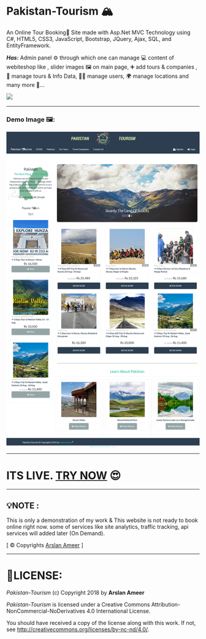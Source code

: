 # Pakistan-Tourism 🏔
An Online Tour Booking🎫 Site made with Asp.Net MVC Technology using C#, HTML5, CSS3, JavaScript, Bootstrap, JQuery, Ajax, SQL, and EntityFramework.

**_Has:_** Admin panel ⚙ through which one can manage 💻 content of webiteshop like , slider images 🖼 on main page, ➕ add tours & companies , 🔧 manage tours & Info Data, 👷‍♂️ manage users, 🌍 manage locations and many more 🎊...

![](https://licensebuttons.net/l/by-nc-nd/4.0/88x31.png)

---
### Demo Image 🖼:
![](demo.png)

---
# **ITS LIVE. [TRY NOW](http://pakistantourism.cf/)** 😍
---
## 💡**NOTE :**
This is only a demonstration of my work & This website is not ready to book online right now.
some of services like site analytics, traffic tracking, api services will added later (On Demand).

[ © Copyrights [Arslan Ameer](https://arslanameer.com) ]

---
# 🔐LICENSE:

*Pakistan-Tourism* (c) Copyright 2018 by **Arslan Ameer**

*Pakistan-Tourism* is licensed under a
Creative Commons Attribution-NonCommercial-NoDerivatives 4.0 International License.

You should have received a copy of the license along with this
work. If not, see <http://creativecommons.org/licenses/by-nc-nd/4.0/>.
